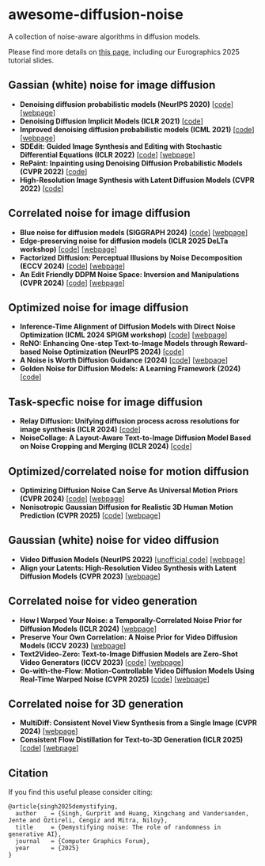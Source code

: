 # awesome-diffusion-noise
A collection of noise-aware algorithms in diffusion models.

Please find more details on [this page](https://diffusion-noise.mpi-inf.mpg.de/), including our Eurographics 2025 tutorial slides.


## Gassian (white) noise for image diffusion

- **Denoising diffusion probabilistic models (NeurIPS 2020)** [[code](https://github.com/hojonathanho/diffusion)] [[webpage](https://hojonathanho.github.io/diffusion/)]
- **Denoising Diffusion Implicit Models (ICLR 2021)** [[code](https://github.com/ermongroup/ddim)]
- **Improved denoising diffusion probabilistic models (ICML 2021)** [[code](https://github.com/openai/improved-diffusion)] [[webpage](https://proceedings.mlr.press/v139/nichol21a.html)]
- **SDEdit: Guided Image Synthesis and Editing with Stochastic Differential Equations (ICLR 2022)** [[code](https://github.com/ermongroup/SDEdit)] [[webpage](https://sde-image-editing.github.io/)]
- **RePaint: Inpainting using Denoising Diffusion Probabilistic Models (CVPR 2022)** [[code](https://github.com/andreas128/RePaint)]
- **High-Resolution Image Synthesis with Latent Diffusion Models (CVPR 2022)** [[code](https://github.com/CompVis/latent-diffusion)]







## Correlated noise for image diffusion

- **Blue noise for diffusion models (SIGGRAPH 2024)** [[code](https://github.com/xchhuang/bndm)] [[webpage](https://xchhuang.github.io/bndm/)]
- **Edge-preserving noise for diffusion models (ICLR 2025 DeLTa workshop)** [[code](https://github.com/Jentuuh/edge-preserving-diffusion/)] [[webpage](https://edge-preserving-diffusion.mpi-inf.mpg.de/)]
- **Factorized Diffusion: Perceptual Illusions by Noise Decomposition (ECCV 2024)** [[code](https://github.com/dangeng/visual_anagrams)] [[webpage](https://dangeng.github.io/factorized_diffusion/)]
- **An Edit Friendly DDPM Noise Space: Inversion and Manipulations (CVPR 2024)** [[code](https://github.com/inbarhub/DDPM_inversion)] [[webpage](https://inbarhub.github.io/DDPM_inversion/)]


## Optimized noise for image diffusion

- **Inference-Time Alignment of Diffusion Models with Direct Noise Optimization (ICML 2024 SPIGM workshop)** [[code](https://github.com/TZW1998/Direct-Noise-Optimization)] [[webpage](https://openreview.net/forum?id=Dqpa8rbL39)]
- **ReNO: Enhancing One-step Text-to-Image Models through Reward-based Noise Optimization (NeurIPS 2024)** [[code](https://github.com/ExplainableML/ReNO)]
- **A Noise is Worth Diffusion Guidance (2024)** [[code](https://github.com/cvlab-kaist/NoiseRefine)] [[webpage](https://cvlab-kaist.github.io/NoiseRefine/)]
- **Golden Noise for Diffusion Models: A Learning Framework (2024)** [[code](https://github.com/xie-lab-ml/Golden-Noise-for-Diffusion-Models)]


## Task-specfic noise for image diffusion

- **Relay Diffusion: Unifying diffusion process across resolutions for image synthesis (ICLR 2024)** [[code](https://github.com/THUDM/RelayDiffusion)]
- **NoiseCollage: A Layout-Aware Text-to-Image Diffusion Model Based on Noise Cropping and Merging (ICLR 2024)** [[code](https://github.com/univ-esuty/noisecollage)]


## Optimized/correlated noise for motion diffusion

- **Optimizing Diffusion Noise Can Serve As Universal Motion Priors (CVPR 2024)** [[code](https://github.com/korrawe/Diffusion-Noise-Optimization)] [[webpage](https://korrawe.github.io/dno-project/)]
- **Nonisotropic Gaussian Diffusion for Realistic 3D Human Motion Prediction (CVPR 2025)** [[code](https://github.com/Ceveloper/SkeletonDiffusion/tree/main)] [[webpage](https://ceveloper.github.io/publications/skeletondiffusion/)]




## Gaussian (white) noise for video diffusion

- **Video Diffusion Models (NeurIPS 2022)** [[unofficial code](https://github.com/lucidrains/video-diffusion-pytorch)] [[webpage](https://video-diffusion.github.io/)]
- **Align your Latents: High-Resolution Video Synthesis with Latent Diffusion Models (CVPR 2023)** [[webpage](https://research.nvidia.com/labs/toronto-ai/VideoLDM/)]




## Correlated noise for video generation

- **How I Warped Your Noise: a Temporally-Correlated Noise Prior for Diffusion Models (ICLR 2024)** [[webpage](https://warpyournoise.github.io/)]
- **Preserve Your Own Correlation: A Noise Prior for Video Diffusion Models (ICCV 2023)** [[webpage](https://research.nvidia.com/labs/dir/pyoco/)]
- **Text2Video-Zero: Text-to-Image Diffusion Models are Zero-Shot Video Generators (ICCV 2023)** [[code](https://github.com/Picsart-AI-Research/Text2Video-Zero)] [[webpage](https://text2video-zero.github.io/)]
- **Go-with-the-Flow: Motion-Controllable Video Diffusion Models Using Real-Time Warped Noise (CVPR 2025)** [[code](https://github.com/Eyeline-Research/Go-with-the-Flow)] [[webpage](https://eyeline-research.github.io/Go-with-the-Flow/)]



## Correlated noise for 3D generation

- **MultiDiff: Consistent Novel View Synthesis from a Single Image (CVPR 2024)** [[webpage](https://sirwyver.github.io/MultiDiff/)]
- **Consistent Flow Distillation for Text-to-3D Generation (ICLR 2025)** [[code](https://github.com/runjie-yan/ConsistentFlowDistillation)] [[webpage](https://runjie-yan.github.io/cfd/)]




## Citation

If you find this useful please consider citing:
```
@article{singh2025demystifying,
  author    = {Singh, Gurprit and Huang, Xingchang and Vandersanden, Jente and Öztireli, Cengiz and Mitra, Niloy},
  title     = {Demystifying noise: The role of randomness in generative AI},
  journal   = {Computer Graphics Forum},
  year      = {2025}
}
```







